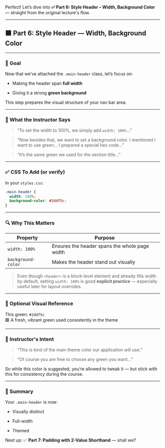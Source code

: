 Perfect! Let’s dive into **✅ Part 6: Style Header – Width, Background Color** — straight from the original lecture's flow.

---

## 🟩 Part 6: Style Header — Width, Background Color

---

### 🎯 **Goal**

Now that we’ve attached the `.main-header` class, let’s focus on:

- Making the header span **full width**
    
- Giving it a strong **green background**
    

This step prepares the visual structure of your nav bar area.

---

### 🧠 What the Instructor Says

> “To set the width to 100%, we simply add `width: 100%`...”

> “Now besides that, we want to set a background color. I mentioned I want to use green… I prepared a special hex code…”

> “It’s the same green we used for the section title…”

---

### ✅ CSS To Add (or verify)

In your `styles.css`:

```css
.main-header {
  width: 100%;
  background-color: #2ddf5c;
}
```

---

### 🔍 Why This Matters

|Property|Purpose|
|---|---|
|`width: 100%`|Ensures the header spans the whole page width|
|`background-color`|Makes the header stand out visually|

> Even though `<header>` is a block-level element and already fills width by default, setting `width: 100%` is good **explicit practice** — especially useful later for layout overrides.

---

### 🎨 Optional Visual Reference

This green: `#2ddf5c`  
🟩 A fresh, vibrant green used consistently in the theme

---

### 💬 Instructor's Intent

> “This is kind of the main theme color our application will use.”

> “Of course you are free to choose any green you want…”

So while this color is suggested, you’re allowed to tweak it — but stick with this for consistency during the course.

---

### 🧠 Summary

Your `.main-header` is now:

- Visually distinct
    
- Full-width
    
- Themed
    

Next up: ✅ **Part 7: Padding with 2-Value Shorthand** — shall we?